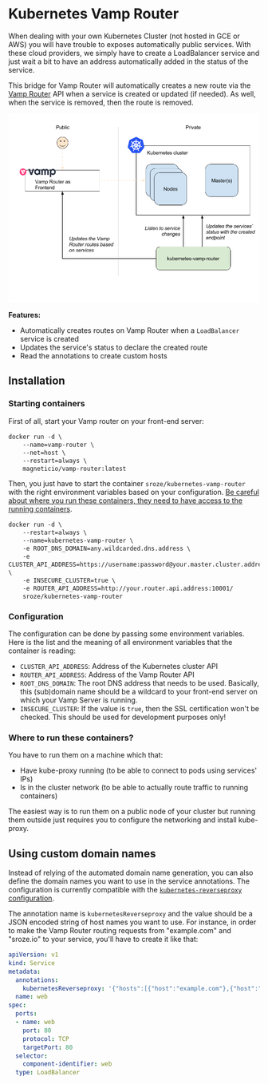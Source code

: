 # Kubernetes Vamp Router

When dealing with your own Kubernetes Cluster (not hosted in GCE or AWS) you will have trouble to exposes automatically
public services. With these cloud providers, we simply have to create a LoadBalancer service and just wait a bit to have
an address automatically added in the status of the service.

This bridge for Vamp Router will automatically creates a new route via the [Vamp Router](https://github.com/magneticio/vamp-router)
API when a service is created or updated (if needed). As well, when the service is removed, then the route is removed.

![Overview of kubernetes-vamp-router in an architecture](docs/architecture.png)

**Features:**

- Automatically creates routes on Vamp Router when a `LoadBalancer` service is created
- Updates the service's status to declare the created route
- Read the annotations to create custom hosts

## Installation

### Starting containers

First of all, start your Vamp router on your front-end server:
```
docker run -d \
    --name=vamp-router \
    --net=host \
    --restart=always \
    magneticio/vamp-router:latest
```

Then, you just have to start the container `sroze/kubernetes-vamp-router` with the right environment variables based
on your configuration. [Be careful about where you run these containers, they need to have access to the running containers](#where-to-run-these-containers).

```
docker run -d \
    --restart=always \
    --name=kubernetes-vamp-router \
    -e ROOT_DNS_DOMAIN=any.wildcarded.dns.address \
    -e CLUSTER_API_ADDRESS=https://username:password@your.master.cluster.address \
    -e INSECURE_CLUSTER=true \
    -e ROUTER_API_ADDRESS=http://your.router.api.address:10001/
    sroze/kubernetes-vamp-router
```

### Configuration

The configuration can be done by passing some environment variables. Here is the list and the meaning of all environment
variables that the container is reading:

- `CLUSTER_API_ADDRESS`: Address of the Kubernetes cluster API
- `ROUTER_API_ADDRESS`: Address of the Vamp Router API
- `ROOT_DNS_DOMAIN`: The root DNS address that needs to be used. Basically, this (sub)domain name should be a wildcard
  to your front-end server on which your Vamp Server is running.
- `INSECURE_CLUSTER`: If the value is `true`, then the SSL certification won't be checked. This should be used for
  development purposes only!

### Where to run these containers?

You have to run them on a machine which that:
- Have kube-proxy running (to be able to connect to pods using services' IPs)
- Is in the cluster network (to be able to actually route traffic to running containers)

The easiest way is to run them on a public node of your cluster but running them outside just requires you to configure the networking and install kube-proxy.

## Using custom domain names

Instead of relying of the automated domain name generation, you can also define the domain names you want to use in the service annotations. The configuration is currently compatible with the [`kubernetes-reverseproxy` configuration](https://github.com/darkgaro/kubernetes-reverseproxy).

The annotation name is `kubernetesReverseproxy` and the value should be a JSON encoded string of host names you want to use. For instance, in order to make the Vamp Router routing requests from "example.com" and "sroze.io" to your service, you'll have to create it like that:

```yml
apiVersion: v1
kind: Service
metadata:
  annotations:
    kubernetesReverseproxy: '{"hosts":[{"host":"example.com"},{"host":"sroze.io"}]}'
  name: web
spec:
  ports:
  - name: web
    port: 80
    protocol: TCP
    targetPort: 80
  selector:
    component-identifier: web
  type: LoadBalancer
```
